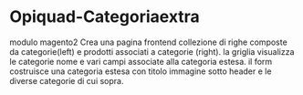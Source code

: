 # Opiquad-Categoriaextra
modulo magento2
Crea una pagina  frontend collezione di righe composte da categorie(left) e prodotti associati a categorie (right).
la griglia visualizza le categorie nome e vari campi associate alla categoria estesa.
il form costruisce una categoria estesa con titolo immagine sotto header e le diverse categorie di cui sopra.

 








